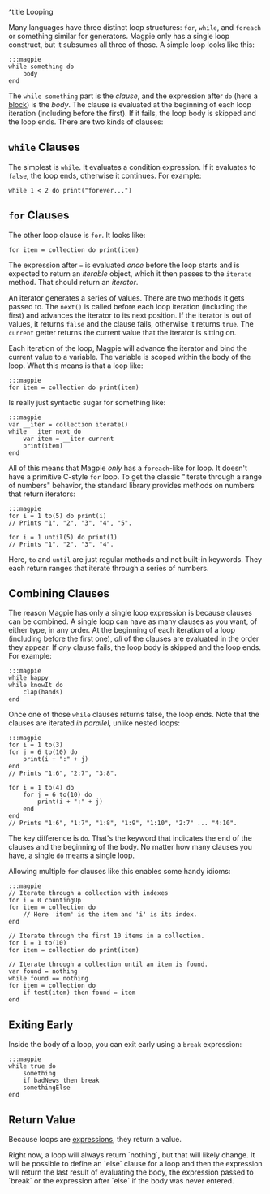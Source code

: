 ^title Looping

Many languages have three distinct loop structures: `for`, `while`, and `foreach` or something similar for generators. Magpie only has a single loop construct, but it subsumes all three of those. A simple loop looks like this:

    :::magpie
    while something do
        body
    end

The `while something` part is the *clause*, and the expression after `do` (here a [block](blocks.html)) is the *body*. The clause is evaluated at the beginning of each loop iteration (including before the first). If it fails, the loop body is skipped and the loop ends. There are two kinds of clauses:

## `while` Clauses

The simplest is `while`. It evaluates a condition expression. If it evaluates to `false`, the loop ends, otherwise it continues. For example:

    while 1 < 2 do print("forever...")

## `for` Clauses

The other loop clause is `for`. It looks like:

    for item = collection do print(item)

The expression after `=` is evaluated *once* before the loop starts and is expected to return an *iterable* object, which it then passes to the `iterate` method. That should return an *iterator*.

An iterator generates a series of values. There are two methods it gets passed to. The `next()` is called before each loop iteration (including the first) and advances the iterator to its next position. If the iterator is out of values, it returns `false` and the clause fails, otherwise it returns `true`. The `current` getter returns the current value that the iterator is sitting on.

Each iteration of the loop, Magpie will advance the iterator and bind the current value to a variable. The variable is scoped within the body of the loop. What this means is that a loop like:

    :::magpie
    for item = collection do print(item)

Is really just syntactic sugar for something like:

    :::magpie
    var __iter = collection iterate()
    while __iter next do
        var item = __iter current
        print(item)
    end

All of this means that Magpie *only* has a `foreach`-like for loop. It doesn't have a primitive C-style `for` loop. To get the classic "iterate through a range of numbers" behavior, the standard library provides methods on numbers that return iterators:

    :::magpie
    for i = 1 to(5) do print(i)
    // Prints "1", "2", "3", "4", "5".

    for i = 1 until(5) do print(1)
    // Prints "1", "2", "3", "4".

Here, `to` and `until` are just regular methods and not built-in keywords. They each return ranges that iterate through a series of numbers.

## Combining Clauses

The reason Magpie has only a single loop expression is because clauses can be combined. A single loop can have as many clauses as you want, of either type, in any order. At the beginning of each iteration of a loop (including before the first one), *all* of the clauses are evaluated in the order they appear. If *any* clause fails, the loop body is skipped and the loop ends. For example:

    :::magpie
    while happy
    while knowIt do
        clap(hands)
    end

Once one of those `while` clauses returns false, the loop ends. Note that the clauses are iterated *in parallel*, unlike nested loops:

    :::magpie
    for i = 1 to(3)
    for j = 6 to(10) do
        print(i + ":" + j)
    end
    // Prints "1:6", "2:7", "3:8".

    for i = 1 to(4) do
        for j = 6 to(10) do
            print(i + ":" + j)
        end
    end
    // Prints "1:6", "1:7", "1:8", "1:9", "1:10", "2:7" ... "4:10".

The key difference is `do`. That's the keyword that indicates the end of the
clauses and the beginning of the body. No matter how many clauses you have, a
single `do` means a single loop.

Allowing multiple `for` clauses like this enables some handy idioms:

    :::magpie
    // Iterate through a collection with indexes
    for i = 0 countingUp
    for item = collection do
        // Here 'item' is the item and 'i' is its index.
    end

    // Iterate through the first 10 items in a collection.
    for i = 1 to(10)
    for item = collection do print(item)

    // Iterate through a collection until an item is found.
    var found = nothing
    while found == nothing
    for item = collection do
        if test(item) then found = item
    end

## Exiting Early

Inside the body of a loop, you can exit early using a `break` expression:

    :::magpie
    while true do
        something
        if badNews then break
        somethingElse
    end

## Return Value

Because loops are [expressions](expressions.html), they return a value.

<p class="future">
Right now, a loop will always return `nothing`, but that will likely change. It will be possible to define an `else` clause for a loop and then the expression will return the last result of evaluating the body, the expression passed to `break` or the expression after `else` if the body was never entered.
</p>
